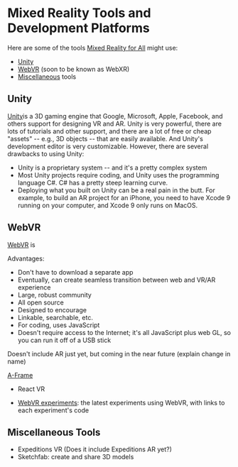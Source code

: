 # Mixed Reality Tools and Development Platforms

Here are some of the tools [Mixed Reality for All](https://makersall.org/making-ar-more-accessible/) might use:

- [Unity](https://github.com/aschneiderman/mixed-reality-tools/#unity)
- [WebVR](https://github.com/aschneiderman/mixed-reality-tools/#webvr)  (soon to be known as WebXR)
- [Miscellaneous](https://github.com/aschneiderman/mixed-reality-tools/#miscellaneous-tools) tools

## Unity

[Unity](https://unity3d.com/)is a 3D gaming engine that Google, Microsoft, Apple, Facebook, and others support for designing VR and AR. Unity is very powerful, there are lots of tutorials and other support, and there are a lot of free or cheap "assets" -- e.g., 3D objects -- that are easily available. And Unity's development editor is very customizable. However, there are several drawbacks to using Unity:

- Unity is a proprietary system -- and it's a pretty complex system
-  Most Unity projects require coding, and Unity uses the programming language C#. C# has a pretty steep learning curve.
- Deploying what you built on Unity can be a real pain in the butt. For example, to build an AR project for an iPhone, you need to have Xcode 9 running on your computer, and Xcode 9 only runs on MacOS.


## WebVR

[WebVR](https://webvr.info/) is

Advantages:

- Don't have to download a separate app
- Eventually, can create seamless transition between web and VR/AR experience
- Large, robust community
- All open source
- Designed to encourage
- Linkable, searchable, etc.
- For coding, uses JavaScript
- Doesn't require access to the Internet; it's all JavaScript plus web GL, so you can run it off of a USB stick

Doesn't include AR just yet, but coming in the near future
(explain change in name)

[A-Frame](https://aframe.io/)


- React VR

- [WebVR experiments](https://experiments.withgoogle.com/webvr): the latest experiments using WebVR, with links to each experiment's code



## Miscellaneous Tools

- Expeditions VR (Does it include Expeditions AR yet?)
- Sketchfab: create and share 3D models

